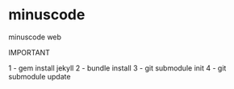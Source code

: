 minuscode
=========

minuscode web

IMPORTANT

1 - gem install jekyll 
2 - bundle install 
3 - git submodule init
4 - git submodule update